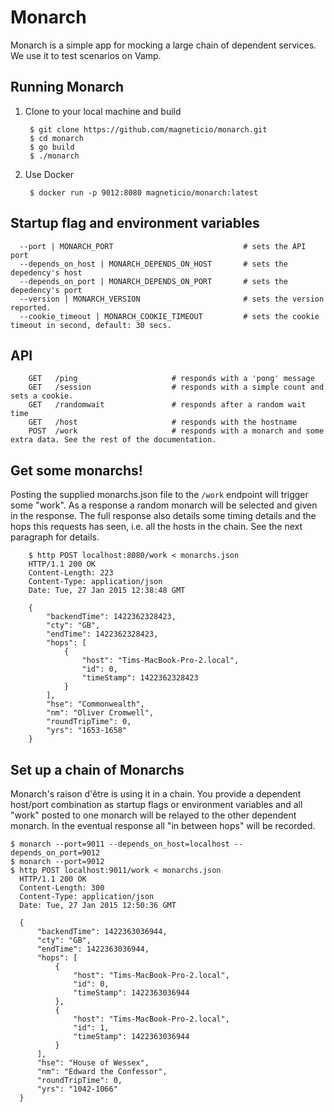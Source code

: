 # Monarch

Monarch is a simple app for mocking a large chain of dependent services. We use it to test
scenarios on Vamp.  

## Running Monarch

1. Clone to your local machine and build

        $ git clone https://github.com/magneticio/monarch.git
        $ cd monarch
        $ go build
        $ ./monarch

2. Use Docker

        $ docker run -p 9012:8080 magneticio/monarch:latest

## Startup flag and environment variables

      --port | MONARCH_PORT                             # sets the API port
      --depends_on_host | MONARCH_DEPENDS_ON_HOST       # sets the depedency's host
      --depends_on_port | MONARCH_DEPENDS_ON_PORT       # sets the depedency's port
      --version | MONARCH_VERSION                       # sets the version reported. 
      --cookie_timeout | MONARCH_COOKIE_TIMEOUT         # sets the cookie timeout in second, default: 30 secs.
## API


        GET   /ping                     # responds with a 'pong' message
        GET   /session                  # responds with a simple count and sets a cookie.
        GET   /randomwait               # responds after a random wait time
        GET   /host                     # responds with the hostname
        POST  /work                     # responds with a monarch and some extra data. See the rest of the documentation.

## Get some monarchs!

Posting the supplied monarchs.json file to the `/work` endpoint will trigger some "work".
As a response a random monarch will be selected and given in the response. The full response also details some timing details and the hops this requests has seen, i.e. all the hosts in the chain. See the next paragraph for details.

        $ http POST localhost:8080/work < monarchs.json 
        HTTP/1.1 200 OK
        Content-Length: 223
        Content-Type: application/json
        Date: Tue, 27 Jan 2015 12:38:48 GMT

        {
            "backendTime": 1422362328423, 
            "cty": "GB", 
            "endTime": 1422362328423, 
            "hops": [
                {
                    "host": "Tims-MacBook-Pro-2.local", 
                    "id": 0, 
                    "timeStamp": 1422362328423
                }
            ], 
            "hse": "Commonwealth", 
            "nm": "Oliver Cromwell", 
            "roundTripTime": 0, 
            "yrs": "1653-1658"
        }



## Set up a chain of Monarchs

Monarch's raison d'être is using it in a chain. You provide a dependent host/port combination as startup flags or environment variables and all "work" posted to one monarch will be relayed to the other dependent monarch. In the eventual response all "in between hops" will be recorded.

    $ monarch --port=9011 --depends_on_host=localhost --depends_on_port=9012
    $ monarch --port=9012
    $ http POST localhost:9011/work < monarchs.json 
      HTTP/1.1 200 OK
      Content-Length: 300
      Content-Type: application/json
      Date: Tue, 27 Jan 2015 12:50:36 GMT

      {
          "backendTime": 1422363036944, 
          "cty": "GB", 
          "endTime": 1422363036944, 
          "hops": [
              {
                  "host": "Tims-MacBook-Pro-2.local", 
                  "id": 0, 
                  "timeStamp": 1422363036944
              }, 
              {
                  "host": "Tims-MacBook-Pro-2.local", 
                  "id": 1, 
                  "timeStamp": 1422363036944
              }
          ], 
          "hse": "House of Wessex", 
          "nm": "Edward the Confessor", 
          "roundTripTime": 0, 
          "yrs": "1042-1066"
      }

